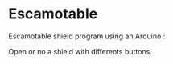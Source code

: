 # Escamotable
Escamotable shield program using an Arduino :

Open or no a shield with differents buttons.
